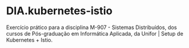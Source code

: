 # DIA.kubernetes-istio

Exercício prático para a disciplina M-907 - Sistemas Distribuídos, dos cursos de Pós-graduação em Informática Aplicada, da Unifor | Setup de Kubernetes + Istio.

